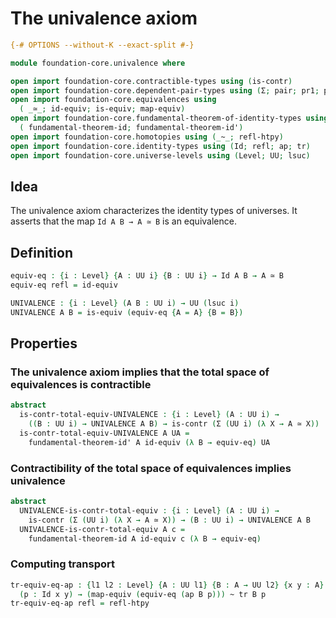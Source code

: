 # The univalence axiom

```agda
{-# OPTIONS --without-K --exact-split #-}

module foundation-core.univalence where

open import foundation-core.contractible-types using (is-contr)
open import foundation-core.dependent-pair-types using (Σ; pair; pr1; pr2)
open import foundation-core.equivalences using
  ( _≃_; id-equiv; is-equiv; map-equiv)
open import foundation-core.fundamental-theorem-of-identity-types using
  ( fundamental-theorem-id; fundamental-theorem-id')
open import foundation-core.homotopies using (_~_; refl-htpy)
open import foundation-core.identity-types using (Id; refl; ap; tr)
open import foundation-core.universe-levels using (Level; UU; lsuc)
```

## Idea

The univalence axiom characterizes the identity types of universes. It asserts that the map `Id A B → A ≃ B` is an equivalence.

## Definition

```agda
equiv-eq : {i : Level} {A : UU i} {B : UU i} → Id A B → A ≃ B
equiv-eq refl = id-equiv

UNIVALENCE : {i : Level} (A B : UU i) → UU (lsuc i)
UNIVALENCE A B = is-equiv (equiv-eq {A = A} {B = B})
```

## Properties

### The univalence axiom implies that the total space of equivalences is contractible

```agda
abstract
  is-contr-total-equiv-UNIVALENCE : {i : Level} (A : UU i) →
    ((B : UU i) → UNIVALENCE A B) → is-contr (Σ (UU i) (λ X → A ≃ X))
  is-contr-total-equiv-UNIVALENCE A UA =
    fundamental-theorem-id' A id-equiv (λ B → equiv-eq) UA
```

### Contractibility of the total space of equivalences implies univalence

```agda
abstract
  UNIVALENCE-is-contr-total-equiv : {i : Level} (A : UU i) →
    is-contr (Σ (UU i) (λ X → A ≃ X)) → (B : UU i) → UNIVALENCE A B
  UNIVALENCE-is-contr-total-equiv A c =
    fundamental-theorem-id A id-equiv c (λ B → equiv-eq)
```

### Computing transport

```agda
tr-equiv-eq-ap : {l1 l2 : Level} {A : UU l1} {B : A → UU l2} {x y : A}
  (p : Id x y) → (map-equiv (equiv-eq (ap B p))) ~ tr B p
tr-equiv-eq-ap refl = refl-htpy
```
